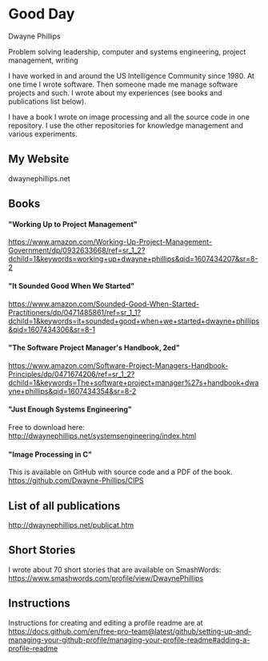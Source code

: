 # Good Day

Dwayne Phillips

Problem solving leadership, computer and systems engineering, project management, writing

I have worked in and around the US Intelligence Community since 1980. At one time I wrote software. Then someone made me manage software projects and such. I wrote about my experiences (see books and publications list below).

I have a book I wrote on image processing and all the source code in one repository. I use the other repositories for knowledge management and various experiments.



## My Website

dwaynephillips.net

## Books

#### "Working Up to Project Management" 
https://www.amazon.com/Working-Up-Project-Management-Government/dp/0932633668/ref=sr_1_2?dchild=1&keywords=working+up+dwayne+phillips&qid=1607434207&sr=8-2

#### "It Sounded Good When We Started"
https://www.amazon.com/Sounded-Good-When-Started-Practitioners/dp/0471485861/ref=sr_1_1?dchild=1&keywords=it+sounded+good+when+we+started+dwayne+phillips&qid=1607434306&sr=8-1

#### "The Software Project Manager's Handbook, 2ed"
https://www.amazon.com/Software-Project-Managers-Handbook-Principles/dp/0471674206/ref=sr_1_2?dchild=1&keywords=The+software+project+manager%27s+handbook+dwayne+phillips&qid=1607434354&sr=8-2

#### "Just Enough Systems Engineering"
Free to download here: http://dwaynephillips.net/systemsengineering/index.html

#### "Image Processing in C"
This is available on GitHub with source code and a PDF of the book. https://github.com/Dwayne-Phillips/CIPS

## List of all publications
http://dwaynephillips.net/publicat.htm

## Short Stories

I wrote about 70 short stories that are available on SmashWords: https://www.smashwords.com/profile/view/DwaynePhillips

## Instructions

Instructions for creating and editing a profile readme are at https://docs.github.com/en/free-pro-team@latest/github/setting-up-and-managing-your-github-profile/managing-your-profile-readme#adding-a-profile-readme

<!--
**Dwayne-Phillips/Dwayne-Phillips** is a ✨ _special_ ✨ repository because its `README.md` (this file) appears on your GitHub profile.

Here are some ideas to get you started:

- 🔭 I’m currently working on ...
- 🌱 I’m currently learning ...
- 👯 I’m looking to collaborate on ...
- 🤔 I’m looking for help with ...
- 💬 Ask me about ...
- 📫 How to reach me: ...
- 😄 Pronouns: ...
- ⚡ Fun fact: ...
-->
